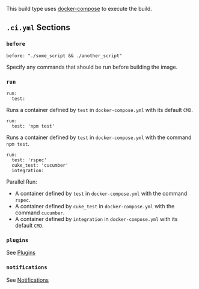 This build type uses [docker-compose](https://docs.docker.com/compose/) to execute the build.

## `.ci.yml` Sections

### `before`

```
before: "./some_script && ./another_script"
```
Specify any commands that should be run before building the image.

### `run`

```
run:
  test:
```
Runs a container defined by `test` in `docker-compose.yml` with its default `CMD`.


```
run:
  test: 'npm test'
```
Runs a container defined by `test` in `docker-compose.yml` with the command `npm test`.

```
run:
  test: 'rspec'
  cuke_test: 'cucumber'
  integration:
```
Parallel Run:

 - A container defined by `test` in `docker-compose.yml` with the command
  `rspec`.
 - A container defined by `cuke_test` in `docker-compose.yml` with the command
  `cucumber`.
 - A container defined by `integration` in `docker-compose.yml` with its default `CMD`.

### `plugins`
See [Plugins](Plugins)

### `notifications`
See [Notifications](Notifications)
